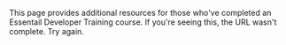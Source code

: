 This page provides additional resources for those who've completed an Essentail Developer Training course. If you're seeing this, the URL wasn't complete. Try again.